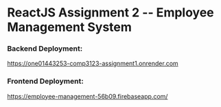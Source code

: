 # ReactJS Assignment 2 -- Employee Management System

### Backend Deployment:
https://one01443253-comp3123-assignment1.onrender.com

### Frontend Deployment:
https://employee-management-56b09.firebaseapp.com/
